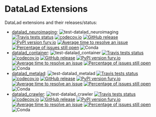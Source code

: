 # DataLad Extensions

DataLad extensions and their releases/status:
- [datalad_neuroimaging](https://github.com/datalad/datalad-neuroimaging): ![test-datalad_neuroimaging](https://github.com/datalad/datalad-extensions/workflows/test-datalad_neuroimaging/badge.svg) [![Travis tests status](https://secure.travis-ci.org/datalad/datalad-neuroimaging.png?branch=master)](https://travis-ci.org/datalad/datalad-neuroimaging) [![codecov.io](https://codecov.io/github/datalad/datalad-neuroimaging/coverage.svg?branch=master)](https://codecov.io/github/datalad/datalad-neuroimaging?branch=master) [![GitHub release](https://img.shields.io/github/release/datalad/datalad-neuroimaging.svg)](https://GitHub.com/datalad/datalad-neuroimaging/releases/) [![PyPI version fury.io](https://badge.fury.io/py/datalad-neuroimaging.svg)](https://pypi.python.org/pypi/datalad-neuroimaging/) [![Average time to resolve an issue](http://isitmaintained.com/badge/resolution/datalad/datalad-neuroimaging.svg)](http://isitmaintained.com/project/datalad/datalad-neuroimaging "Average time to resolve an issue") [![Percentage of issues still open](http://isitmaintained.com/badge/open/datalad/datalad-neuroimaging.svg)](http://isitmaintained.com/project/datalad/datalad-neuroimaging "Percentage of issues still open") ![Conda](https://anaconda.org/conda-forge/datalad-neuroimaging/badges/version.svg)
- [datalad_container](https://github.com/datalad/datalad-container): ![test-datalad_container](https://github.com/datalad/datalad-extensions/workflows/test-datalad_container/badge.svg) [![Travis tests status](https://secure.travis-ci.org/datalad/datalad-container.png?branch=master)](https://travis-ci.org/datalad/datalad-container) [![codecov.io](https://codecov.io/github/datalad/datalad-container/coverage.svg?branch=master)](https://codecov.io/github/datalad/datalad-container?branch=master) [![GitHub release](https://img.shields.io/github/release/datalad/datalad-container.svg)](https://GitHub.com/datalad/datalad-container/releases/) [![PyPI version fury.io](https://badge.fury.io/py/datalad-container.svg)](https://pypi.python.org/pypi/datalad-container/) [![Average time to resolve an issue](http://isitmaintained.com/badge/resolution/datalad/datalad-container.svg)](http://isitmaintained.com/project/datalad/datalad-container "Average time to resolve an issue") [![Percentage of issues still open](http://isitmaintained.com/badge/open/datalad/datalad-container.svg)](http://isitmaintained.com/project/datalad/datalad-container "Percentage of issues still open") ![Conda](https://anaconda.org/conda-forge/datalad-container/badges/version.svg)
- [datalad_metalad](https://github.com/datalad/datalad-metalad): ![test-datalad_metalad](https://github.com/datalad/datalad-extensions/workflows/test-datalad_metalad/badge.svg) [![Travis tests status](https://secure.travis-ci.org/datalad/datalad-metalad.png?branch=master)](https://travis-ci.org/datalad/datalad-metalad) [![codecov.io](https://codecov.io/github/datalad/datalad-metalad/coverage.svg?branch=master)](https://codecov.io/github/datalad/datalad-metalad?branch=master) [![GitHub release](https://img.shields.io/github/release/datalad/datalad-metalad.svg)](https://GitHub.com/datalad/datalad-metalad/releases/) [![PyPI version fury.io](https://badge.fury.io/py/datalad-metalad.svg)](https://pypi.python.org/pypi/datalad-metalad/) [![Average time to resolve an issue](http://isitmaintained.com/badge/resolution/datalad/datalad-metalad.svg)](http://isitmaintained.com/project/datalad/datalad-metalad "Average time to resolve an issue") [![Percentage of issues still open](http://isitmaintained.com/badge/open/datalad/datalad-metalad.svg)](http://isitmaintained.com/project/datalad/datalad-metalad "Percentage of issues still open") ![Conda](https://anaconda.org/conda-forge/datalad-metalad/badges/version.svg)
- [datalad_crawler](https://github.com/datalad/datalad-crawler): ![test-datalad_crawler](https://github.com/datalad/datalad-extensions/workflows/test-datalad_crawler/badge.svg) [![Travis tests status](https://secure.travis-ci.org/datalad/datalad-crawler.png?branch=master)](https://travis-ci.org/datalad/datalad-crawler) [![codecov.io](https://codecov.io/github/datalad/datalad-crawler/coverage.svg?branch=master)](https://codecov.io/github/datalad/datalad-crawler?branch=master) [![GitHub release](https://img.shields.io/github/release/datalad/datalad-crawler.svg)](https://GitHub.com/datalad/datalad-crawler/releases/) [![PyPI version fury.io](https://badge.fury.io/py/datalad-crawler.svg)](https://pypi.python.org/pypi/datalad-crawler/) [![Average time to resolve an issue](http://isitmaintained.com/badge/resolution/datalad/datalad-crawler.svg)](http://isitmaintained.com/project/datalad/datalad-crawler "Average time to resolve an issue") [![Percentage of issues still open](http://isitmaintained.com/badge/open/datalad/datalad-crawler.svg)](http://isitmaintained.com/project/datalad/datalad-crawler "Percentage of issues still open") ![Conda](https://anaconda.org/conda-forge/datalad-crawler/badges/version.svg)
